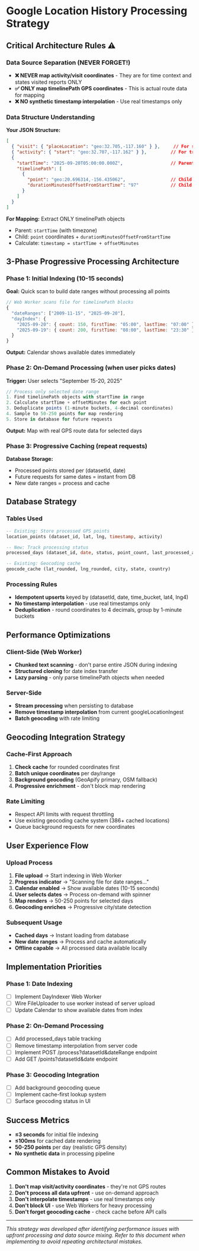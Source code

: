 # Google Location History Processing Strategy

## Critical Architecture Rules ⚠️

### Data Source Separation (NEVER FORGET!)
- **❌ NEVER map activity/visit coordinates** - They are for time context and states visited reports ONLY
- **✅ ONLY map timelinePath GPS coordinates** - This is actual route data for mapping
- **❌ NO synthetic timestamp interpolation** - Use real timestamps only

### Data Structure Understanding

**Your JSON Structure:**
```json
[
  { "visit": { "placeLocation": "geo:32.705,-117.160" } },     // For states visited reports
  { "activity": { "start": "geo:32.707,-117.162" } },         // For travel analytics  
  { 
    "startTime": "2025-09-20T05:00:00.000Z",                  // Parent provides base time
    "timelinePath": [
      {
        "point": "geo:20.696314,-156.435062",                 // Child provides coordinates
        "durationMinutesOffsetFromStartTime": "97"            // Child provides offset
      }
    ]
  }
]
```

**For Mapping:** Extract ONLY timelinePath objects
- Parent: `startTime` (with timezone)
- Child: `point` coordinates + `durationMinutesOffsetFromStartTime`
- Calculate: `timestamp = startTime + offsetMinutes`

## 3-Phase Progressive Processing Architecture

### Phase 1: Initial Indexing (10-15 seconds)
**Goal:** Quick scan to build date ranges without processing all points

```javascript
// Web Worker scans file for timelinePath blocks
{
  "dateRanges": ["2009-11-15", "2025-09-20"],
  "dayIndex": {
    "2025-09-20": { count: 150, firstTime: "05:00", lastTime: "07:00" },
    "2025-09-19": { count: 200, firstTime: "08:00", lastTime: "23:30" }
  }
}
```

**Output:** Calendar shows available dates immediately

### Phase 2: On-Demand Processing (when user picks dates)
**Trigger:** User selects "September 15-20, 2025"

```javascript
// Process only selected date range
1. Find timelinePath objects with startTime in range
2. Calculate startTime + offsetMinutes for each point
3. Deduplicate points (1-minute buckets, 4-decimal coordinates)
4. Sample to 50-250 points for map rendering
5. Store in database for future requests
```

**Output:** Map with real GPS route data for selected days

### Phase 3: Progressive Caching (repeat requests)
**Database Storage:**
- Processed points stored per (datasetId, date)
- Future requests for same dates = instant from DB
- New date ranges = process and cache

## Database Strategy

### Tables Used
```sql
-- Existing: Store processed GPS points
location_points (dataset_id, lat, lng, timestamp, activity)

-- New: Track processing status  
processed_days (dataset_id, date, status, point_count, last_processed_at)

-- Existing: Geocoding cache
geocode_cache (lat_rounded, lng_rounded, city, state, country)
```

### Processing Rules
- **Idempotent upserts** keyed by (datasetId, date, time_bucket, lat4, lng4)
- **No timestamp interpolation** - use real timestamps only
- **Deduplication** - round coordinates to 4 decimals, group by 1-minute buckets

## Performance Optimizations

### Client-Side (Web Worker)
- **Chunked text scanning** - don't parse entire JSON during indexing
- **Structured cloning** for date index transfer
- **Lazy parsing** - only parse timelinePath objects when needed

### Server-Side  
- **Stream processing** when persisting to database
- **Remove timestamp interpolation** from current googleLocationIngest
- **Batch geocoding** with rate limiting

## Geocoding Integration Strategy

### Cache-First Approach
1. **Check cache** for rounded coordinates first
2. **Batch unique coordinates** per day/range
3. **Background geocoding** (GeoApify primary, OSM fallback)
4. **Progressive enrichment** - don't block map rendering

### Rate Limiting
- Respect API limits with request throttling
- Use existing geocoding cache system (386+ cached locations)
- Queue background requests for new coordinates

## User Experience Flow

### Upload Process
1. **File upload** → Start indexing in Web Worker
2. **Progress indicator** → "Scanning file for date ranges..."
3. **Calendar enabled** → Show available dates (10-15 seconds)
4. **User selects dates** → Process on-demand with spinner
5. **Map renders** → 50-250 points for selected days
6. **Geocoding enriches** → Progressive city/state detection

### Subsequent Usage
- **Cached days** → Instant loading from database
- **New date ranges** → Process and cache automatically
- **Offline capable** → All processed data available locally

## Implementation Priorities

### Phase 1: Date Indexing
- [ ] Implement DayIndexer Web Worker
- [ ] Wire FileUploader to use worker instead of server upload
- [ ] Update Calendar to show available dates from index

### Phase 2: On-Demand Processing  
- [ ] Add processed_days table tracking
- [ ] Remove timestamp interpolation from server code
- [ ] Implement POST /process?datasetId&dateRange endpoint
- [ ] Add GET /points?datasetId&date endpoint

### Phase 3: Geocoding Integration
- [ ] Add background geocoding queue
- [ ] Implement cache-first lookup system
- [ ] Surface geocoding status in UI

## Success Metrics
- **≤3 seconds** for initial file indexing
- **≤100ms** for cached date rendering  
- **50-250 points** per day (realistic GPS density)
- **No synthetic data** in processing pipeline

## Common Mistakes to Avoid
1. **Don't map visit/activity coordinates** - they're not GPS routes
2. **Don't process all data upfront** - use on-demand approach
3. **Don't interpolate timestamps** - use real timestamps only
4. **Don't block UI** - use Web Workers for heavy processing
5. **Don't forget geocoding cache** - check cache before API calls

---

*This strategy was developed after identifying performance issues with upfront processing and data source mixing. Refer to this document when implementing to avoid repeating architectural mistakes.*